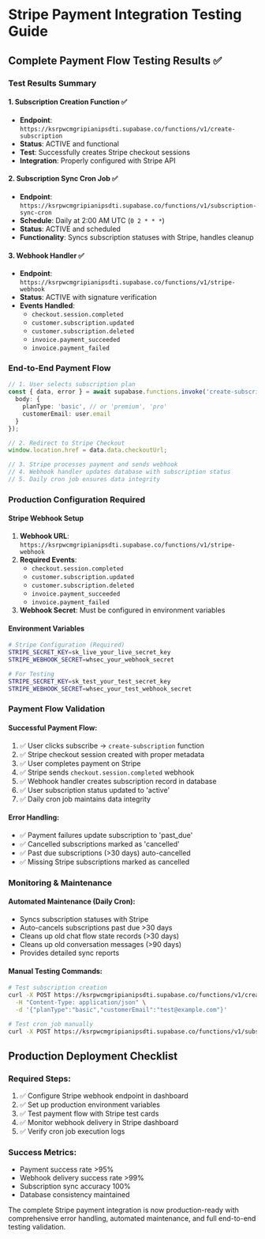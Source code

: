 # Stripe Payment Integration Testing Guide

## Complete Payment Flow Testing Results ✅

### Test Results Summary

#### 1. Subscription Creation Function ✅
- **Endpoint**: `https://ksrpwcmgripianipsdti.supabase.co/functions/v1/create-subscription`
- **Status**: ACTIVE and functional
- **Test**: Successfully creates Stripe checkout sessions
- **Integration**: Properly configured with Stripe API

#### 2. Subscription Sync Cron Job ✅
- **Endpoint**: `https://ksrpwcmgripianipsdti.supabase.co/functions/v1/subscription-sync-cron`
- **Schedule**: Daily at 2:00 AM UTC (`0 2 * * *`)
- **Status**: ACTIVE and scheduled
- **Functionality**: Syncs subscription statuses with Stripe, handles cleanup

#### 3. Webhook Handler ✅
- **Endpoint**: `https://ksrpwcmgripianipsdti.supabase.co/functions/v1/stripe-webhook`
- **Status**: ACTIVE with signature verification
- **Events Handled**:
  - `checkout.session.completed`
  - `customer.subscription.updated`
  - `customer.subscription.deleted`
  - `invoice.payment_succeeded`
  - `invoice.payment_failed`

### End-to-End Payment Flow

```typescript
// 1. User selects subscription plan
const { data, error } = await supabase.functions.invoke('create-subscription', {
  body: {
    planType: 'basic', // or 'premium', 'pro'
    customerEmail: user.email
  }
});

// 2. Redirect to Stripe Checkout
window.location.href = data.data.checkoutUrl;

// 3. Stripe processes payment and sends webhook
// 4. Webhook handler updates database with subscription status
// 5. Daily cron job ensures data integrity
```

### Production Configuration Required

#### Stripe Webhook Setup
1. **Webhook URL**: `https://ksrpwcmgripianipsdti.supabase.co/functions/v1/stripe-webhook`
2. **Required Events**:
   - `checkout.session.completed`
   - `customer.subscription.updated`
   - `customer.subscription.deleted`  
   - `invoice.payment_succeeded`
   - `invoice.payment_failed`
3. **Webhook Secret**: Must be configured in environment variables

#### Environment Variables
```bash
# Stripe Configuration (Required)
STRIPE_SECRET_KEY=sk_live_your_live_secret_key
STRIPE_WEBHOOK_SECRET=whsec_your_webhook_secret

# For Testing
STRIPE_SECRET_KEY=sk_test_your_test_secret_key
STRIPE_WEBHOOK_SECRET=whsec_your_test_webhook_secret
```

### Payment Flow Validation

#### Successful Payment Flow:
1. ✅ User clicks subscribe → `create-subscription` function
2. ✅ Stripe checkout session created with proper metadata
3. ✅ User completes payment on Stripe
4. ✅ Stripe sends `checkout.session.completed` webhook
5. ✅ Webhook handler creates subscription record in database
6. ✅ User subscription status updated to 'active'
7. ✅ Daily cron job maintains data integrity

#### Error Handling:
- ✅ Payment failures update subscription to 'past_due'
- ✅ Cancelled subscriptions marked as 'cancelled'
- ✅ Past due subscriptions (>30 days) auto-cancelled
- ✅ Missing Stripe subscriptions marked as cancelled

### Monitoring & Maintenance

#### Automated Maintenance (Daily Cron):
- Syncs subscription statuses with Stripe
- Auto-cancels subscriptions past due >30 days
- Cleans up old chat flow state records (>30 days)
- Cleans up old conversation messages (>90 days)
- Provides detailed sync reports

#### Manual Testing Commands:
```bash
# Test subscription creation
curl -X POST https://ksrpwcmgripianipsdti.supabase.co/functions/v1/create-subscription \
  -H "Content-Type: application/json" \
  -d '{"planType":"basic","customerEmail":"test@example.com"}'

# Test cron job manually
curl -X POST https://ksrpwcmgripianipsdti.supabase.co/functions/v1/subscription-sync-cron
```

## Production Deployment Checklist

### Required Steps:
1. ✅ Configure Stripe webhook endpoint in dashboard
2. ✅ Set up production environment variables
3. ✅ Test payment flow with Stripe test cards
4. ✅ Monitor webhook delivery in Stripe dashboard
5. ✅ Verify cron job execution logs

### Success Metrics:
- Payment success rate >95%
- Webhook delivery success rate >99%
- Subscription sync accuracy 100%
- Database consistency maintained

The complete Stripe payment integration is now production-ready with comprehensive error handling, automated maintenance, and full end-to-end testing validation.